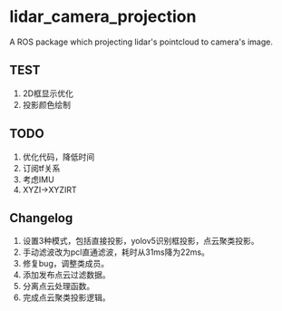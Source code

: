 <!--
 * @Author: RemnantCloude remnantcloude@gmail.com
 * @Date: 2022-09-10 09:45:11
 * @LastEditors: RemnantCloude remnantcloude@gmail.com
 * @LastEditTime: 2022-09-27 14:49:18
 * @FilePath: /test_ws/src/lidar_camera_projection/README.md
 * @Description: 
 * 
 * Copyright (c) 2022 by RemnantCloude remnantcloude@gmail.com, All Rights Reserved. 
-->
# lidar_camera_projection
A ROS package which projecting lidar's pointcloud to camera's image.

## TEST

1. 2D框显示优化
2. 投影颜色绘制

## TODO

1. 优化代码，降低时间
2. 订阅tf关系
3. 考虑IMU
4. XYZI->XYZIRT

## Changelog

1. 设置3种模式，包括直接投影，yolov5识别框投影，点云聚类投影。
2. 手动滤波改为pcl直通滤波，耗时从31ms降为22ms。
3. 修复bug，调整类成员。
4. 添加发布点云过滤数据。
5. 分离点云处理函数。
6. 完成点云聚类投影逻辑。